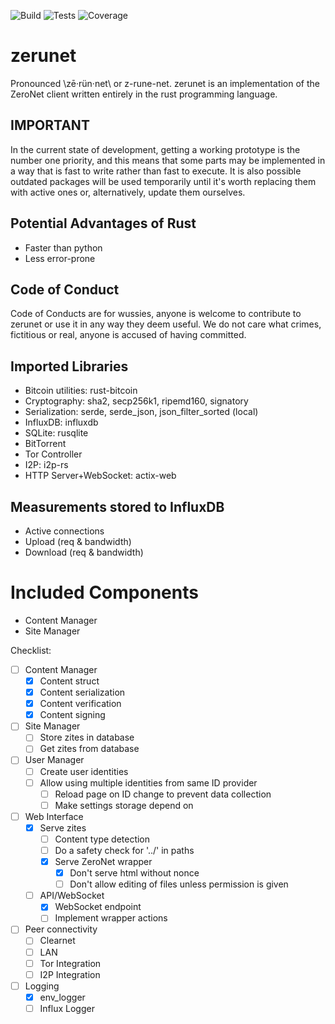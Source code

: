 ![Build](http://localhost:43110/14mVJrvB1XqtC4Aq55BmXyf9yXUN9iWwd8/img/build.svg)
![Tests](http://localhost:43110/14mVJrvB1XqtC4Aq55BmXyf9yXUN9iWwd8/img/tests.svg)
![Coverage](http://localhost:43110/14mVJrvB1XqtC4Aq55BmXyf9yXUN9iWwd8/img/coverage.svg)

# zerunet
Pronounced \\zē·rün·net\\ or z-rune-net.
zerunet is an implementation of the ZeroNet client written entirely in the rust programming language.


## IMPORTANT
In the current state of development, getting a working prototype is the number one priority, and this means that some parts may be implemented in a way that is fast to write rather than fast to execute. It is also possible outdated packages will be used temporarily until it's worth replacing them with active ones or, alternatively, update them ourselves.

## Potential Advantages of Rust
- Faster than python
- Less error-prone

## Code of Conduct
Code of Conducts are for wussies, anyone is welcome to contribute to zerunet or use it in any way they deem useful. We do not care what crimes, fictitious or real, anyone is accused of having committed.

## Imported Libraries
- Bitcoin utilities: rust-bitcoin
- Cryptography: sha2, secp256k1, ripemd160, signatory
- Serialization: serde, serde_json, json_filter_sorted (local)
- InfluxDB: influxdb
- SQLite: rusqlite
- BitTorrent
- Tor Controller
- I2P: i2p-rs
- HTTP Server+WebSocket: actix-web

## Measurements stored to InfluxDB
- Active connections
- Upload (req & bandwidth)
- Download (req & bandwidth)

# Included Components
- Content Manager
- Site Manager

Checklist:
- [ ] Content Manager
  - [x] Content struct
  - [x] Content serialization
  - [x] Content verification
  - [x] Content signing
- [ ] Site Manager
  - [ ] Store zites in database
  - [ ] Get zites from database
- [ ] User Manager
  - [ ] Create user identities
  - [ ] Allow using multiple identities from same ID provider
    - [ ] Reload page on ID change to prevent data collection
    - [ ] Make settings storage depend on
- [ ] Web Interface
  - [x] Serve zites
    - [ ] Content type detection
    - [ ] Do a safety check for '../' in paths
    - [x] Serve ZeroNet wrapper
      - [x] Don't serve html without nonce
      - [ ] Don't allow editing of files unless permission is given
  - [ ] API/WebSocket
    - [x] WebSocket endpoint
    - [ ] Implement wrapper actions
- [ ] Peer connectivity
  - [ ] Clearnet
  - [ ] LAN
  - [ ] Tor Integration
  - [ ] I2P Integration
- [ ] Logging
  - [x] env_logger
  - [ ] Influx Logger
